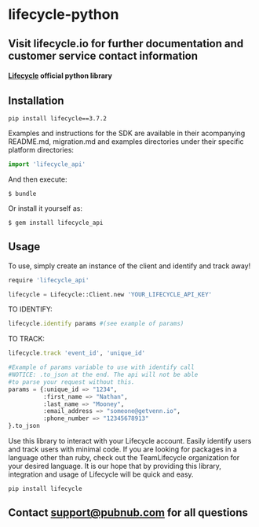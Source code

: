 # lifecycle-python
## Visit lifecycle.io for further documentation and customer service contact information

#### [Lifecycle](http://www.lifecycle.io) official python library

## Installation
```
pip install lifecycle==3.7.2
```
Examples and instructions for the SDK are available in their acompanying README.md, migration.md and examples directories under their specific platform directories:

<!-- [Standalone Python - Everyday python for your scripts and apps](python)

[Tornado - For use with the Python Tornado Framework](python-tornado)

[Twisted - For use with the Python Twisted Framework](python-twisted) -->

```python
import 'lifecycle_api'
```

And then execute:

    $ bundle

Or install it yourself as:

    $ gem install lifecycle_api

## Usage
To use, simply create an instance of the client and identify and track away!

```python
require 'lifecycle_api'

lifecycle = Lifecycle::Client.new 'YOUR_LIFECYCLE_API_KEY'
```

TO IDENTIFY:
```ruby
lifecycle.identify params #(see example of params)
```

TO TRACK:
```ruby
lifecycle.track 'event_id', 'unique_id'
```


```python
#Example of params variable to use with identify call
#NOTICE: .to_json at the end. The api will not be able
#to parse your request without this.
params = {:unique_id => "1234",
          :first_name => "Nathan",
          :last_name => "Mooney",
          :email_address => "someone@getvenn.io",
          :phone_number => "12345678913"
}.to_json
```

Use this library to interact with your Lifecycle account. Easily identify users and track users with minimal code. If you are looking for packages in a language other than ruby, check out the TeamLifecycle organization for your desired language. It is our hope that by providing this library, integration and usage of Lifecycle will be quick and easy.

```
pip install lifecycle
```

## Contact support@pubnub.com for all questions
